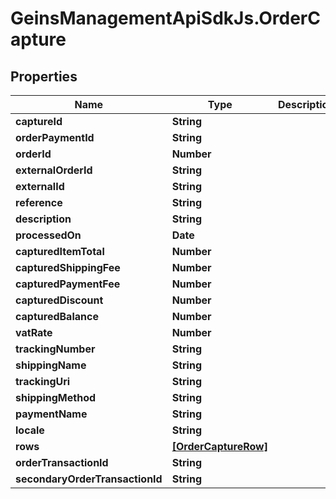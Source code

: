 # GeinsManagementApiSdkJs.OrderCapture

## Properties

Name | Type | Description | Notes
------------ | ------------- | ------------- | -------------
**captureId** | **String** |  | [optional] 
**orderPaymentId** | **String** |  | [optional] 
**orderId** | **Number** |  | [optional] 
**externalOrderId** | **String** |  | [optional] 
**externalId** | **String** |  | [optional] 
**reference** | **String** |  | [optional] 
**description** | **String** |  | [optional] 
**processedOn** | **Date** |  | [optional] 
**capturedItemTotal** | **Number** |  | [optional] 
**capturedShippingFee** | **Number** |  | [optional] 
**capturedPaymentFee** | **Number** |  | [optional] 
**capturedDiscount** | **Number** |  | [optional] 
**capturedBalance** | **Number** |  | [optional] 
**vatRate** | **Number** |  | [optional] 
**trackingNumber** | **String** |  | [optional] 
**shippingName** | **String** |  | [optional] 
**trackingUri** | **String** |  | [optional] 
**shippingMethod** | **String** |  | [optional] 
**paymentName** | **String** |  | [optional] 
**locale** | **String** |  | [optional] 
**rows** | [**[OrderCaptureRow]**](OrderCaptureRow.md) |  | [optional] 
**orderTransactionId** | **String** |  | [optional] 
**secondaryOrderTransactionId** | **String** |  | [optional] 


